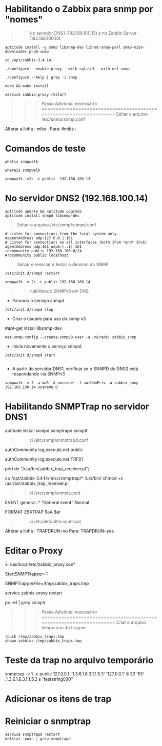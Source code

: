 # Habilitando o Zabbix para snmp por "nomes"
>> No servidor DNS1 (192.168.100.13) e no Zabbix Server (192.168.100.10)

```
aptitude install -y snmp libsnmp-dev libnet-snmp-perl snmp-mibs-downloader php5-snmp

cd /opt/zabbix-3.4.14

./configure --enable-proxy --with-sqlite3 --with-net-snmp

./configure --help | grep -i snmp

make && make install

service zabbix-proxy restart
```
>>> Passo Adicional necessário ===================================================================
>>> Editar o arquivo /etc/snmp/snmp.conf 

Alterar a linha :
mibs :
Para:
#mibs :

# Comandos de teste

```
whatis snmpwalk

whereis snmpwalk

snmpwalk -v2c -c public  192.168.100.13
```

# No servidor DNS2 (192.168.100.14)

```
aptitude update && aptitude upgrade
aptitude install snmpd libsnmp-dev

```

> Editar o arquivo /etc/snmp/snmpd.conf

```
# Listen for connections from the local system only
#agentAddress udp:127.0.0.1:161
# Listen for connections on all interfaces (both IPv4 *and* IPv6)
agentAddress udp:161,udp6:[::1]:161
rocommunity public 192.168.100.0/24
#rocommunity public localhost
```

> Salvar e reiniciar e testar o deamon do SNMP

```
/etc/init.d/snmpd restart

snmpwalk -v 2c -c public 192.168.100.14

```

>> Habilitando SNMPv3 em DNS

* Parando o serviço snmpd

```
/etc/init.d/snmpd stop
```

* Criar o usuário para uso do snmp v3

#apt-get install libsnmp-dev

```
net-snmp-config --create-snmpv3-user -a unirede! zabbix_snmp
```

* Inicie novamente o serviço snmpd

```
/etc/init.d/snmpd start


```

* A partir do servidor DNS1, verificar se o SNMPD do DNS2 está respondendo via SNMPv3

```
snmpwalk -v 3 -a md5 -A unirede! -l authNoPriv -u zabbix_snmp 192.168.100.14 sysName.0

```

# Habilitando SNMPTrap no servidor DNS1

aptitude install snmpd snmptrapd snmptt


>> vi /etc/snmp/snmptrapd.conf

authCommunity log,execute,net public

authCommunity log,execute,net TRF01

perl do "/usr/bin/zabbix_trap_receiver.pl";


cp /opt/zabbix-3.4.14/misc/snmptrap/* /usr/bin/
chmod +x /usr/bin/zabbix_trap_receiver.pl

>> vi /etc/snmp/snmptt.conf

EVENT general .* "General event" Normal

FORMAT ZBXTRAP $aA $ar


>> vi /etc/default/snmptrapd

Alterar a linha :
TRAPDRUN=no
Para:
TRAPDRUN=yes



# Editar o Proxy
vi /usr/local/etc/zabbix_proxy.conf

StartSNMPTrapper=1

SNMPTrapperFile=/tmp/zabbix_traps.tmp


service zabbix-proxy restart

ps -ef | grep snmptr

>>> Passo Adicional necessário ===================================================================
>>> Criar o arquivo temporário do trapper
```
touch /tmp/zabbix_traps.tmp
chown zabbix: /tmp/zabbix_traps.tmp

```

# Teste da trap no arquivo temporário

snmptrap -v 1 -c public 127.0.0.1 '.1.3.6.1.6.3.1.1.5.3' '127.0.0.1' 6 33 '55' .1.3.6.1.6.3.1.1.5.3 s “teststring000”

# Adicionar os itens de trap

# Reiniciar o snmptrap

```
service snmptrapd restart
netstat -puan | grep snmptrapd
```

